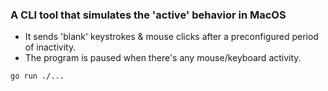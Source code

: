 ### A CLI tool that simulates the 'active' behavior in MacOS

- It sends 'blank' keystrokes & mouse clicks after a preconfigured period of inactivity. 
- The program is paused when there's any mouse/keyboard activity.

``` bash
go run ./...
```

